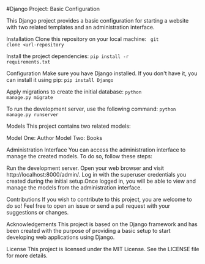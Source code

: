 #Django Project: Basic Configuration

This Django project provides a basic configuration for starting a website with two related templates and an administration interface.

Installation
Clone this repository on your local machine:
<code>
git clone <url-repository
</code>

Install the project dependencies:
<code>pip install -r requirements.txt</code>


Configuration
Make sure you have Django installed. If you don't have it, you can install it using pip:
<code>pip install Django</code>

Apply migrations to create the initial database:
<code>python manage.py migrate</code>

To run the development server, use the following command:
<code>python manage.py runserver</code>

Models
This project contains two related models:

Model One: Author
Model Two: Books

Administration Interface
You can access the administration interface to manage the created models. To do so, follow these steps:

Run the development server.
Open your web browser and visit http://localhost:8000/admin/.
Log in with the superuser credentials you created during the initial setup.Once logged in, you will be able to view and manage the models from the administration interface.

Contributions
If you wish to contribute to this project, you are welcome to do so! Feel free to open an issue or send a pull request with your suggestions or changes.

Acknowledgements
This project is based on the Django framework and has been created with the purpose of providing a basic setup to start developing web applications using Django.

License
This project is licensed under the MIT License. See the LICENSE file for more details.
